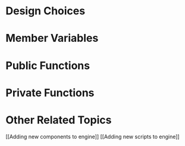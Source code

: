 # Design Choices
# Member Variables
# Public Functions
# Private Functions

# Other Related Topics
[[Adding new components to engine]] 
[[Adding new scripts to engine]] 
